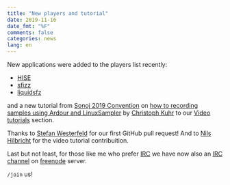 ```yaml
---
title: "New players and tutorial"
date: 2019-11-16
date_fmt: "%F"
comments: false
categories: news
lang: en
---
```

New applications were added to the players list recently:
- [HISE]
- [sfizz]
- [liquidsfz]

and a new tutorial from [Sonoj 2019 Convention] on [how to recording samples
using Ardour and LinuxSampler] by [Christoph Kuhr] to our
[Video tutorials] section.

Thanks to [Stefan Westerfeld] for our first GitHub pull request! And to
[Nils Hilbricht] for the video tutorial contribuition.

Last but not least, for those like me who prefer [IRC] we have now also an
[IRC channel] on [freenode] server.

`/join` us!

[HISE]:      https://sfzformat.com/software/players/hise
[sfizz]:     https://sfzformat.com/software/players/sfizz
[liquidsfz]: https://sfzformat.com/software/players/liquidsfz

[Sonoj 2019 Convention]: https://www.sonoj.org/
[Christoph Kuhr]:        https://media.ccc.de/search?q=Christoph+Kuhr
[Video tutorials]:       https://sfzformat.com/tutorials/videos
[Stefan Westerfeld]:     https://github.com/swesterfeld
[Nils Hilbricht]:        https://www.hilbricht.net/

[how to recording samples using Ardour and LinuxSampler]: https://media.ccc.de/v/sonoj2019-1904-recording-samples#t=1469

[IRC]:         https://en.wikipedia.org/wiki/Internet_Relay_Chat
[IRC channel]: https://kiwiirc.com/nextclient/#irc://irc.freenode.net:+6697/#sfzformat
[freenode]:    https://freenode.net/
